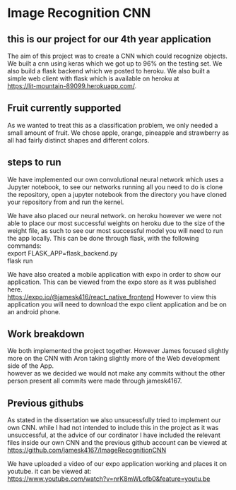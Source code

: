 # Image Recognition CNN


## this is our project for our 4th year application
The aim of this project was to create a CNN which could recognize objects. We built a cnn using keras which we got up to 96% on the testing set. We also build a flask backend which we posted to heroku. We also built a simple web client with flask which is available on heroku at <br/>
https://lit-mountain-89099.herokuapp.com/. 
 
 ## Fruit currently supported
 As we wanted to treat this as a classification problem, we only needed a small amount of fruit. We chose apple, orange, pineapple and strawberry as all had fairly distinct shapes and different colors.

## steps to run
We have implemented our own convolutional neural network which uses a Jupyter notebook, to see our networks running all you need to do is clone the repository, open a jupyter notebook from the directory you have cloned your repository from and run the kernel.

We have also placed our neural network. on heroku however we were not able to place our most successful weights on heroku due to the size of the weight file, as such to see our most successful model you will need to run the app locally. This can be done through flask, with the following commands: <br/>
export FLASK_APP=flask_backend.py <br/>
flask run



We have also created a mobile application with expo in order to show our application. This can be viewed from the expo store as it was published here. <br/> https://expo.io/@jamesk416/react_native_frontend
However to view this application you will need to download the expo client application and be on an android phone.

## Work breakdown
We both implemented the project together. However James focused slightly more on the CNN with Aron taking slightly more of the Web development side of the App.  
however as we decided we would not make any commits without the other person present all commits were made through jamesk4167.

## Previous githubs
As stated in the dissertation we also unsucessfully tried to implement our own CNN. while I had not intended to include this in the project as it was unsuccessful, at the advice of our cordinator I have included the relevant files inside our own CNN and the previous github account can be viewed at https://github.com/jamesk4167/ImageRecognitionCNN

We have uploaded a video of our expo application working and places it on youtube. it can be viewed at: <br/>
https://www.youtube.com/watch?v=nrK8mWLofb0&feature=youtu.be
